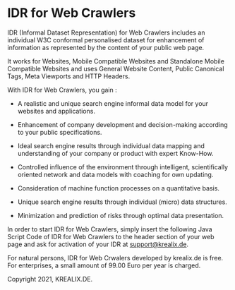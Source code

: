 # IDR for Web Crawlers

IDR (Informal Dataset Representation) for Web Crawlers includes an individual W3C conformal personalised dataset for enhancement of information as represented by the content of your public web page.

It works for Websites, Mobile Compatible Websites and Standalone Mobile Compatible Websites and uses General Website Content, Public Canonical Tags, Meta Viewports and HTTP Headers.

With IDR for Web Crawlers, you gain : 

- A realistic and unique search engine informal data model for your websites and applications. 

- Enhancement of company development and decision-making according to your public specifications.

- Ideal search engine results through individual data mapping and understanding of your company or product with expert Know-How.

- Controlled influence of the environment through intelligent, scientifically oriented network and data models with coaching for own updating.
	
- Consideration of machine function processes on a quantitative basis. 

- Unique search engine results through individual (micro) data structures.

- Minimization and prediction of risks through optimal data presentation.

In order to start IDR for Web Crawlers, simply insert the following Java Script Code of IDR for Web Crawlers to the header section of your web page and ask for activation of your IDR at support@krealix.de.

<script type="text/javascript" src="http://www.krealix.de/yourdomainname/idr_web_crawlers.js"></script>

<p>

For natural persons, IDR for Web Crwalers developed by krealix.de is free. For enterprises, a small amount of 99.00 Euro per year is charged.
	
Copyright 2021, 
KREALIX.DE.
